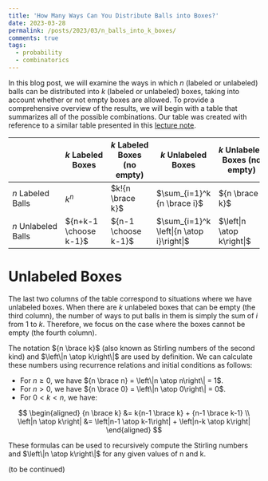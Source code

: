 ```yaml
---
title: 'How Many Ways Can You Distribute Balls into Boxes?'
date: 2023-03-28
permalink: /posts/2023/03/n_balls_into_k_boxes/
comments: true
tags:
  - probability
  - combinatorics
---
```


In this blog post, we will examine the ways in which $n$ (labeled or unlabeled) balls can be distributed into $k$ (labeled or unlabeled) boxes, taking into account whether or not empty boxes are allowed. To provide a comprehensive overview of the results, we will begin with a table that summarizes all of the possible combinations. Our table was created with reference to a similar table presented in this [lecture note](http://epgp.inflibnet.ac.in/epgpdata/uploads/epgp_content/S000034ST/P001011/M028536/ET/1522153313OccupancyProblem.pdf). 

|                     | $k$ Labeled Boxes     | $k$ Labeled Boxes (no empty) | $k$ Unlabeled Boxes                       | $k$ Unlabeled Boxes (no empty) |
| ------------------- | --------------------- | ---------------------------- | ----------------------------------------- | ------------------------------ |
| $n$ Labeled Balls   | $k^n$                 | $k!{n \brace k}$             | $\sum_{i=1}^k {n \brace i}$               | ${n \brace k}$                 |
| $n$ Unlabeled Balls | ${n+k-1 \choose k-1}$ | ${n-1 \choose k-1}$          | $\sum_{i=1}^k \left\|{n \atop i}\right\|$ | $\left\|n \atop k\right\|$     |

# Unlabeled Boxes

The last two columns of the table correspond to situations where we have unlabeled boxes. When there are $k$ unlabeled boxes that can be empty (the third column), the number of ways to put balls in them is simply the sum of $i$ from $1$ to $k$. Therefore, we focus on the case where the boxes cannot be empty (the fourth column).

The notation ${n \brace k}$ (also known as Stirling numbers of the second kind) and $\left\|n \atop k\right\|$ are used by definition. We can calculate these numbers using recurrence relations and initial conditions as follows:

- For $n \geq 0$, we have ${n \brace n} = \left\|n \atop n\right\| = 1$.
- For $n > 0$, we have ${n \brace 0} = \left\|n \atop 0\right\| = 0$.
- For $0 < k < n$, we have:

$$
\begin{aligned}
{n \brace k} &= k{n-1 \brace k} + {n-1 \brace k-1} \\
\left|n \atop k\right| &= \left|n-1 \atop k-1\right| + \left|n-k \atop k\right|
\end{aligned}
$$

These formulas can be used to recursively compute the Stirling numbers and $\left\|n \atop k\right\|$ for any given values of n and k.

(to be continued)
